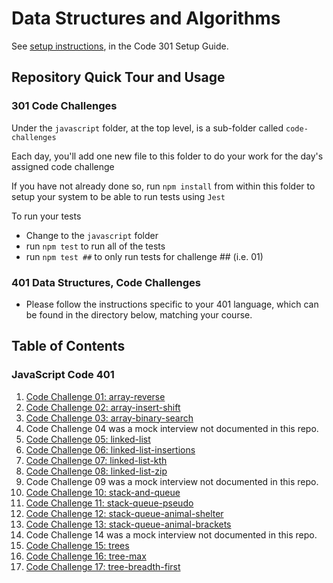 # Data Structures and Algorithms

See [setup instructions](https://codefellows.github.io/setup-guide/code-301/3-code-challenges), in the Code 301 Setup Guide.

## Repository Quick Tour and Usage

### 301 Code Challenges

Under the `javascript` folder, at the top level, is a sub-folder called `code-challenges`

Each day, you'll add one new file to this folder to do your work for the day's assigned code challenge

If you have not already done so, run `npm install` from within this folder to setup your system to be able to run tests using `Jest`

To run your tests

- Change to the `javascript` folder
- run `npm test` to run all of the tests
- run `npm test ##` to only run tests for challenge ## (i.e. 01)

### 401 Data Structures, Code Challenges

- Please follow the instructions specific to your 401 language, which can be found in the directory below, matching your course.

## Table of Contents

### JavaScript Code 401

1. [Code Challenge 01: array-reverse](javascript/array-reverse/README.md)
1. [Code Challenge 02: array-insert-shift](javascript/array-insert-shift/README.md)
1. [Code Challenge 03: array-binary-search](javascript/array-binary-search/README.md)
1. Code Challenge 04 was a mock interview not documented in this repo.
1. [Code Challenge 05: linked-list](javascript/linked-list/README-challenge5.md)
1. [Code Challenge 06: linked-list-insertions](javascript/linked-list/README-challenge6.md)
1. [Code Challenge 07: linked-list-kth](javascript/linked-list/README-challenge7.md)
1. [Code Challenge 08: linked-list-zip](javascript/linked-list/README-challenge8.md)
1. Code Challenge 09 was a mock interview not documented in this repo.
1. [Code Challenge 10: stack-and-queue](javascript/stack-and-queue/README-challenge10.md)
1. [Code Challenge 11: stack-queue-pseudo](javascript/stack-and-queue/README-challenge11.md)
1. [Code Challenge 12: stack-queue-animal-shelter](javascript/stack-and-queue/README-challenge12.md)
1. [Code Challenge 13: stack-queue-animal-brackets](javascript/stack-and-queue/README-challenge13.md)
1. Code Challenge 14 was a mock interview not documented in this repo.
1. [Code Challenge 15: trees](javascript/trees/README-challenge15.md)
1. [Code Challenge 16: tree-max](javascript/trees/README-challenge16.md)
1. [Code Challenge 17: tree-breadth-first](javascript/trees/README-challenge17.md)
